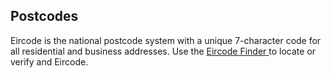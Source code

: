 ##  Postcodes

Eircode is the national postcode system with a unique 7-character code for all
residential and business addresses. Use the [ Eircode Finder
](https://finder.eircode.ie/#/) to locate or verify and Eircode.
